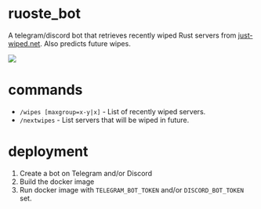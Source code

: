 # ruoste_bot

A telegram/discord bot that retrieves recently wiped Rust servers from
[just-wiped.net](https://just-wiped.net). Also predicts future wipes.

![](https://raine.github.io/ruoste_bot/wipes.png?1)

# commands

- `/wipes [maxgroup=x-y|x]` - List of recently wiped servers.
- `/nextwipes` - List servers that will be wiped in future.

# deployment

1. Create a bot on Telegram and/or Discord
2. Build the docker image
3. Run docker image with `TELEGRAM_BOT_TOKEN` and/or `DISCORD_BOT_TOKEN` set.
